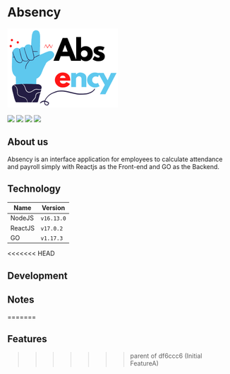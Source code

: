 # Absency

![](public/assets/logoabsencymini.png)

![](https://img.shields.io/github/issues/piyuid/absency-project-go) ![](https://img.shields.io/github/forks/piyuid/absency-project-go) ![](https://img.shields.io/github/stars/piyuid/absency-project-go) ![](https://img.shields.io/twitter/url?style=social&url=https%3A%2F%2Ftwitter.com%2Fpiyuid)

## About us

Absency is an interface application for employees to calculate attendance and payroll simply with Reactjs as the Front-end and GO as the Backend.

## Technology

| Name  | Version |
| ------------- | ------------- |
| NodeJS  | `v16.13.0`  |
| ReactJS  | `v17.0.2`  |
| GO  | `v1.17.3`  |

<<<<<<< HEAD
## Development

## Notes
=======
## Features
>>>>>>> parent of df6ccc6 (Initial FeatureA)
